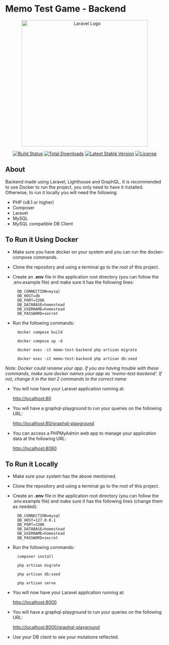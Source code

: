 # Memo Test Game - Backend

<p align="center"><a href="https://laravel.com" target="_blank"><img src="https://raw.githubusercontent.com/laravel/art/master/logo-lockup/5%20SVG/2%20CMYK/1%20Full%20Color/laravel-logolockup-cmyk-red.svg" width="400" alt="Laravel Logo"></a></p>

<p align="center">
<a href="https://github.com/laravel/framework/actions"><img src="https://github.com/laravel/framework/workflows/tests/badge.svg" alt="Build Status"></a>
<a href="https://packagist.org/packages/laravel/framework"><img src="https://img.shields.io/packagist/dt/laravel/framework" alt="Total Downloads"></a>
<a href="https://packagist.org/packages/laravel/framework"><img src="https://img.shields.io/packagist/v/laravel/framework" alt="Latest Stable Version"></a>
<a href="https://packagist.org/packages/laravel/framework"><img src="https://img.shields.io/packagist/l/laravel/framework" alt="License"></a>
</p>

## About

Backend made using Laravel, Lighthouse and GraphQL.
It is recommended to use Docker to run the project, you only need to have it installed. 
Otherwise, to run it locally you will need the following:
- PHP (v8.1 or higher)
- Composer
- Laravel
- MySQL
- MySQL compatible DB Client


## To Run it Using Docker

- Make sure you have docker on your system and you can run the docker-compose commands.
- Clone the repository and using a terminal go to the root of this project.
- Create an **.env** file in the application root directory (you can follow the .env.example file) and make sure it has the following lines:

		DB_CONNECTION=mysql
        DB_HOST=db
        DB_PORT=3306
        DB_DATABASE=homestead
        DB_USERNAME=homestead
        DB_PASSWORD=secret

- Run the following commands:

		docker compose build
 
		docker compose up -d
        
        docker exec -it memo-test-backend php artisan migrate
        
        docker exec -it memo-test-backend php artisan db:seed

_Note: Docker could rename your app. If you are having trouble with these commands, make sure docker names your app as 'memo-test-backend'. If not, change it in the last 2 commands to the correct name_ 

- You will now have your Laravel application running at: 

    [http://localhost:80](http://localhost:80/)

- You will have a graphql-playground to run your queries on the following URL:

    [http://localhost:80/graphql-playground](http://localhost:80/graphql-playground/)

- You can access a PHPMyAdmin web app to manage your application data at the following URL:

    [http://localhost:8080](http://localhost:8080/)


## To Run it Locally

- Make sure your system has the above mentioned.
- Clone the repository and using a terminal go to the root of this project.
- Create an **.env** file in the application root directory (you can follow the .env.example file) and make sure it has the following lines (change them as needed):

		DB_CONNECTION=mysql
        DB_HOST=127.0.0.1
        DB_PORT=3306
        DB_DATABASE=homestead
        DB_USERNAME=homestead
        DB_PASSWORD=secret

- Run the following commands:

		composer install
 
		php artisan migrate
        
        php artisan db:seed
        
        php artisan serve

- You will now have your Laravel application running at: 

    [http://localhost:8000](http://localhost:8000/)

- You will have a graphql-playground to run your queries on the following URL:

    [http://localhost:8000/graphql-playground](http://localhost:8000/graphql-playground/)

- Use your DB client to see your mutations reflected.

